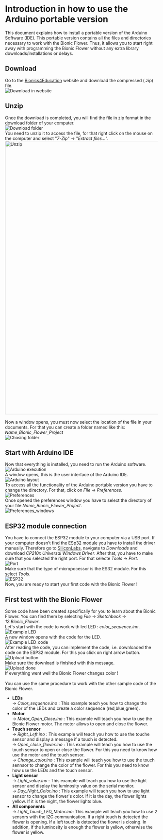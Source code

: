 # Introduction in how to use the Arduino portable version

This document explains how to install a portable version of the Arduino Software (IDE). This portable version contains all the files and directories necessary to work with the Bionic Flower. Thus, it allows you to start right away with programming the Bionic Flower without any extra library downloads/installations or delays.
## Download 
Go to the [Bionics4Education](https://www.bionics4education.com/startseite/support) website and download the compressed (.zip) file.
<br>![Download in website](../img/Dowload_website.png)

## Unzip 
Once the download is completed, you will find the file in zip format in the download folder of your computer.
<br>![Download folder](../img/Dowload_folder.PNG)
<br>You need to unzip it to access the file, for that right click on the mouse on the computer and select "*7-Zip*" -> "*Extract files...*".
<br><img src="../img/Unzip.png" alt="Unzip" width="900"/> <br>
<br>Now a window opens, you must now select the location of the file in your documents. For that you can create a folder named like this: *Name_Bionic_Flower_Project*
<br>![Chosing folder](../img/Chosing_folder.png)

## Start with Arduino IDE 
Now that everything is installed, you need to run the Arduino software.
<br>![Arduino execution ](../img/arduino_execution.png)
<br>A window opens, this is the user interface of the Arduino IDE. 
<br>![Arduino layout ](../img/Arduino_Layout.PNG)
<br>To access all the functionality of the Arduino portable version you have to change the directory. For that, click on *File* -> *Preferences*.
<br>![Preferences](../img/Preferences.PNG)
<br>Once opened the preferences window you have to select the directory of your file *Name_Bionic_Flower_Project*. 
<br>![Preferences_windows](../img/Preferecnes_windows.png)

## ESP32 module connection 
You have to connect the ESP32 module to your computer via a USB port.  If your computer doesn't find the ESp32 module you have to install the driver manually. Therefore go to [SiliconLabs](https://www.silabs.com/developers/usb-to-uart-bridge-vcp-drivers), navigate to *Downloads* and download *CP210x Universal Windows Driver*. After that, you have to make sure that you selected the right port. For that selecte *Tools* -> *Port*.
<br>![Port](../img/Port.PNG)
<br> Make sure that the type of micropocessor is the ES32 module. For this select *Tools*. 
<br>![ESP32](../img/ESp32_module.PNG)
<br>Now, you are ready to start your first code with the Bionic Flower ! 

## First test with the Bionic Flower
Some code have been created specifically for you to learn about the Bionic Flower. You can find them by selecting *File* -> *Sketchbook* -> *12.Bionic_Flower*.
<br>Let's start with the code to work with led LED : *color_sequence.ino*. 
<br>![Example LED](../img/color_sequence_exemple.PNG)
<br> A new window opens with the code for the LED. 
<br>![Example LED_code](../img/Color_sequence_code.PNG)
<br> After reading the code, you can implement the code, i.e. downloaded the code on the ESP32 module. For this you click on right arrow button. 
<br>![Upload button](../img/upload.png)
<br>Make sure the download is finished with this message. 
<br>![Upload done](../img/upload_done.PNG)
<br> If everything went well the Bionic Flower changes color ! 
<br>
<br> You can use the same procedure to work with the other sample code of the Bionic Flower. 
* **LEDs**
    <br>-> *Color_sequence.ino* : This example teach you how to change the color of the LEDs and create a color sequence (red,blue,green).
 * **Motor**
    <br>-> *Motor_Open_Close.ino* : This example will teach you how to use the Bionic Flower motor. The motor allows to open and close the flower. 
 * **Touch sensor**
   <br> -> *Right_Left.ino* : This example will teach you how to use the touche sensor and display a message if a touch is detected.
   <br> -> *Open_close_flower.ino* : This example will teach you how to use the touch sensor to open or close the flower. For this you need to know how use the motor and the touch sensor. 
   <br> -> *Change_color.ino* : This example will teach you how to use the touch sennsor to change the color of the flower. For this you need to know how use the LEDs and the touch sensor.  
 * **Light sensor**
   <br> -> *Light_value.ino* : This example will teach you how to use the light sensor and display the luminosity value on the serial monitor.
   <br> -> *Day_Night_Color.ino* : This example will teach you how to use light sensor to change the flower's color. If it is the day, the flower lights yellow. If it is the night, the flower lights blue. 
 * **All components** 
 <br> -> *Light_Touch_LED_Motor.ino*: This example will teach you how to use 2 sensors with the I2C communication. If a right touch is detected the flower is opening. If a left touch is detected the flower is closing. In addition, if the luminosity is enough the flower is yellow, otherwise the flower is yellow.





